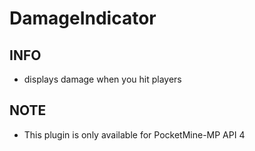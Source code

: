 # DamageIndicator
## INFO
 - displays damage when you hit players
## NOTE
 - This plugin is only available for PocketMine-MP API 4